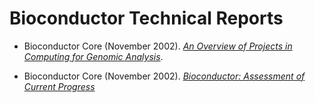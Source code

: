 # Bioconductor Technical Reports #

* Bioconductor Core (November 2002). _[An Overview of Projects in
  Computing for Genomic Analysis](relProjTR.pdf)_.

* Bioconductor Core (November 2002).
  _[Bioconductor: Assessment of Current Progress](currProgTR.pdf)_
